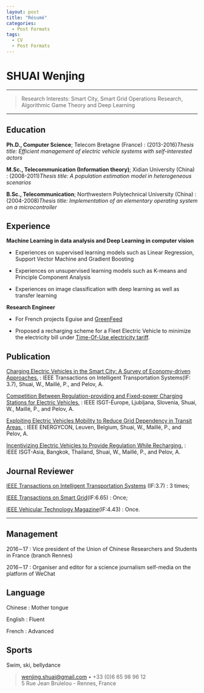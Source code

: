 ```yaml
---
layout: post
title: "Résumé"
categories:
  - Post Formats
tags:
  - CV
  - Post Formats
---
```


SHUAI Wenjing
============

----

>  Research Interests: 
>  Smart City, Smart Grid
>  Operations Research, Algorithmic Game Theory and Deep Learning

----

Education
---------

**Ph.D., Computer Science**; Telecom Bretagne (France)
:  (2013-2016)*Thesis title: Efficient management of electric vehicle systems with self-interested actors*

**M.Sc., Telecommunication (Information theory)**; Xidian University (China)
:  (2008-2011)*Thesis title: A population estimation model in heterogeneous scenarios*

**B.Sc., Telecommunication**; Northwestern Polytechnical University (China)
:  (2004-2008)*Thesis title: Implementation of an elementary operating system on a microcontroller* 
    
Experience
----------

**Machine Learning in data analysis and Deep Learning in computer vision**

* Experiences on supervised learning models such as Linear Regression, Support Vector Machine and Gradient Boosting

* Experiences on unsupervised learning models such as K-means and Principle Component Analysis

* Experiences on image classification with deep learning as well as transfer learning

**Research Engineer**

* For French projects Eguise and [GreenFeed](http://greenfeed.org/en/project/)

* Proposed a recharging scheme for a Fleet Electric Vehicle to minimize the electricity bill under [Time-Of-Use electricity tariff](https://www.oeb.ca/rates-and-your-bill/electricity-rates/managing-costs-time-use-rates).

Publication
--------------------

[Charging Electric Vehicles in the Smart City: A Survey of Economy-driven Approaches.](http://ieeexplore.ieee.org/document/7434650/)
:   IEEE Transactions on Intelligent Transportation Systems(IF: 3.7), Shuai, W., Maillé, P., and Pelov, A.

[Competition Between Regulation-providing and Fixed-power Charging Stations for Electric Vehicles.](http://ieeexplore.ieee.org/document/7856223/)
:   IEEE ISGT-Europe, Ljubljana, Slovenia, Shuai, W., Maillé, P., and Pelov, A.

[Exploiting Electric Vehicles Mobility to Reduce Grid Dependency in Transit Areas.](http://ieeexplore.ieee.org/document/7513999/)
:   IEEE ENERGYCON, Leuven, Belgium, Shuai, W., Maillé, P., and Pelov, A.

[Incentivizing Electric Vehicles to Provide Regulation While Recharging.](http://ieeexplore.ieee.org/document/7387134/)
:   IEEE ISGT-Asia, Bangkok, Thailand, Shuai, W., Maillé, P., and Pelov, A.


Journal Reviewer
----------------------------------------

[IEEE Transactions on Intelligent Transportation Systems](http://ieeexplore.ieee.org/xpl/RecentIssue.jsp?punumber=6979) (IF:3.7)
:   3 times;

[IEEE Transactions on Smart Grid](http://ieeexplore.ieee.org/xpl/RecentIssue.jsp?punumber=5165411)(IF:6.65)
:   Once;

[IEEE Vehicular Technology Magazine](http://ieeexplore.ieee.org/xpl/RecentIssue.jsp?punumber=10209)(IF:4.43)
:   Once.

----

Management
----------------------------------------

2016∼17 
:   Vice president of the Union of Chinese Researchers and Students in France (branch Rennes)

2016∼17 
:   Organiser and editor for a science journalism self-media on the platform of WeChat

Language
----------------------------------------
Chinese 
: Mother tongue 

English 
: Fluent

French
: Advanced

Sports
----------------------------------------
Swim, ski, bellydance


> <wenjing.shuai@gmail.com> • +33 (0)6 65 98 96 12\
> 5 Rue Jean Brulelou - Rennes, France
